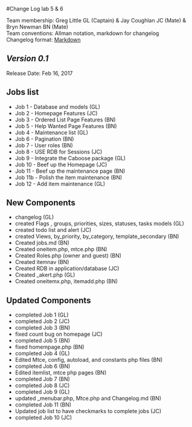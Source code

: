 #Change Log lab 5 & 6

Team membership:  Greg Little GL (Captain) & Jay Coughlan JC (Mate) & Bryn Newman BN (Mate)  
Team conventions: Allman notation, markdown for changelog  
Changelog format: [Markdown](https://github.com/adam-p/markdown-here/wiki/Markdown-Cheatsheet) 

## *Version 0.1*

Release Date: Feb 16, 2017

## Jobs list

- Job 1 - Database and models (GL)
- Job 2 - Homepage Features (JC)
- Job 3 - Ordered List Page Features (BN)
- Job 5 - Help Wanted Page Features (BN)
- Job 4 - Maintenance list (GL)
- Job 6 - Pagination (BN)
- Job 7 - User roles (BN)
- Job 8 - USE RDB for Sessions (JC)
- Job 9 - Integrate the Caboose package (GL)
- Job 10 - Beef up the Homepage (JC)
- Job 11 - Beef up the maintenance page (BN)
- Job 11b - Polish the item maintenance (BN)
- Job 12 - Add item maintenance (GL)
## New Components

- changelog (GL)
- created Flags , groups, priorities, sizes, statuses, tasks models (GL)
- created todo list and alert (JC)
- created Views, by_priority, by_category, template_secondary (BN)
- Created jobs.md (BN)
- Created oneitem.php, mtce.php (BN)
- Created Roles.php (owner and guest) (BN)
- Created itemnav (BN)
- Created RDB in application/database (JC)
- Created _akert.php (GL)
- Created oneitemx.php, itemadd.php (BN)

## Updated Components

- completed Job 1 (GL)
- completed Job 2 (JC)
- completed Job 3 (BN)
- fixed count bug on homepage (JC)
- completed Job 5 (BN)
- fixed homempage.php (BN)
- completed Job 4 (GL)
- Edited Mtce, config, autoload, and constants php files (BN)
- completed Job 6 (BN)
- Edited itemlist, mtce php pages (BN)
- completed Job 7 (BN)
- completed Job 8 (JC)
- completed Job 9 (GL)
- updated _menubar.php, Mtce.php and Changelog.md (BN)
- completed Job 11 (BN) 
- Updated job list to have checkmarks to complete jobs (JC)
- completed Job 10 (JC)

